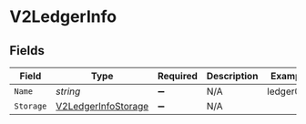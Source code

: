 # V2LedgerInfo


## Fields

| Field                                                                 | Type                                                                  | Required                                                              | Description                                                           | Example                                                               |
| --------------------------------------------------------------------- | --------------------------------------------------------------------- | --------------------------------------------------------------------- | --------------------------------------------------------------------- | --------------------------------------------------------------------- |
| `Name`                                                                | *string*                                                              | :heavy_minus_sign:                                                    | N/A                                                                   | ledger001                                                             |
| `Storage`                                                             | [V2LedgerInfoStorage](../../Models/Components/V2LedgerInfoStorage.md) | :heavy_minus_sign:                                                    | N/A                                                                   |                                                                       |